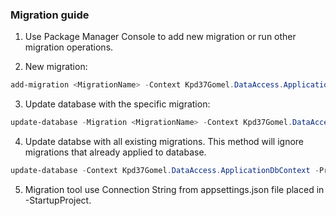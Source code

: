 ﻿### Migration guide
1) Use Package Manager Console to add new migration or run other migration operations.

2) New migration:
````powershell
add-migration <MigrationName> -Context Kpd37Gomel.DataAccess.ApplicationDbContext -Project Kpd37Gomel.DataAccess -StartupProject Kpd37Gomel
````

3) Update database with the specific migration:
````powershell
update-database -Migration <MigrationName> -Context Kpd37Gomel.DataAccess.ApplicationDbContext -Project Kpd37Gomel.DataAccess -StartupProject Kpd37Gomel
````

4) Update databse with all existing migrations. This method will ignore migrations that already applied to database.
````powershell
update-database -Context Kpd37Gomel.DataAccess.ApplicationDbContext -Project Kpd37Gomel.DataAccess -StartupProject Kpd37Gomel
````

5) Migration tool use Connection String from appsettings.json file placed in -StartupProject.